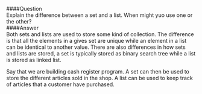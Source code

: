 ####Question  
Explain the difference between a set and a list. When might yuo use one or the other?  
####Answer  
Both sets and lists are used to store some kind of collection. The difference is that all the elements in a gives set are unique while an element in a list can be identical to another value. There are also differences in how sets and lists are stored, a set is typically stored as binary search tree while a list is stored as linked list.  

Say that we are building cash register program. A set can then be used to store the different articles sold in the shop. A list can be used to keep track of articles that a customer have purchased.  
